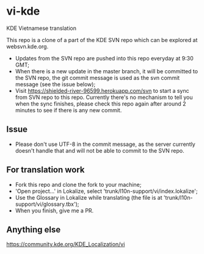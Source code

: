 # vi-kde
KDE Vietnamese translation

This repo is a clone of a part of the KDE SVN repo which can be explored at websvn.kde.org.
- Updates from the SVN repo are pushed into this repo everyday at 9:30 GMT;
- When there is a new update in the master branch, it will be committed to the SVN repo, the git commit message is used as the svn commit message (see the issue below);
- Visit https://shielded-river-96599.herokuapp.com/svn to start a sync from SVN repo to this repo. Currently there's no mechanism to tell you when the sync finishes, please check this repo again after around 2 minutes to see if there is any new commit.

## Issue
- Please don't use UTF-8 in the commit message, as the server currently doesn't handle that and will not be able to commit to the SVN repo.

## For translation work
- Fork this repo and clone the fork to your machine;
- 'Open project...' in Lokalize, select 'trunk/l10n-support/vi/index.lokalize';
- Use the Glossary in Lokalize while translating (the file is at 'trunk/l10n-support/vi/glossary.tbx');
- When you finish, give me a PR.

## Anything else
https://community.kde.org/KDE_Localization/vi
